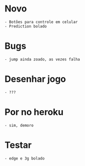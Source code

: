 # Novo

	- Botões para controle em celular
	- Prediction bolado

# Bugs

	- jump ainda zoado, as vezes falha

# Desenhar jogo

    - ???

# Por no heroku

    - sim, demoro

# Testar

	- edge e 3g bolado